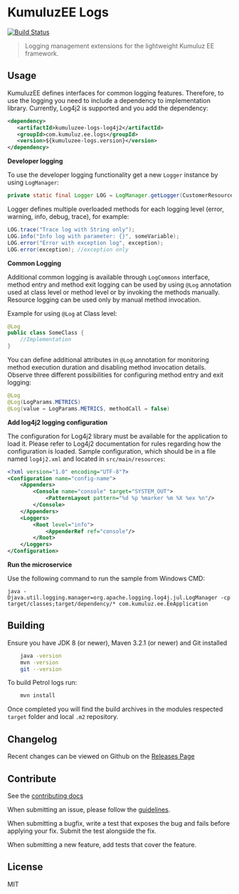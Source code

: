 # KumuluzEE Logs
[![Build Status](https://img.shields.io/travis/kumuluz/kumuluzee-logs/master.svg?style=flat)](https://travis-ci.org/kumuluz/kumuluzee-logs)

> Logging management extensions for the lightweight Kumuluz EE framework.

## Usage
KumuluzEE defines interfaces for common logging features. Therefore, to use the logging you need to include a dependency to implementation library. Currently, Log4j2 is supported and you add the dependency:

```xml
<dependency>
   <artifactId>kumuluzee-logs-log4j2</artifactId>
   <groupId>com.kumuluz.ee.logs</groupId>
   <version>${kumuluzee-logs.version}</version>
</dependency>
```

**Developer logging**

To use the developer logging functionality get a new `Logger` instance by using `LogManager`:

```java
private static final Logger LOG = LogManager.getLogger(CustomerResourceSample.class.getName());
```

Logger defines multiple overloaded methods for each logging level (error, warning, info, debug, trace), for example:

```java
LOG.trace("Trace log with String only");
LOG.info("Info log with parameter: {}", someVariable);
LOG.error("Error with exception log", exception);
LOG.error(exception); //exception only
```

**Common Logging**

Additional common logging is available through `LogCommons` interface, method entry and method exit logging can be used by using `@Log` annotation used at class level or method level or by invoking the methods manually. Resource logging can be used only by manual method invocation.

Example for using `@Log` at Class level:

```java 
@Log
public class SomeClass {
    //Implementation
}
```

You can define additional attributes in `@Log` annotation for monitoring method execution duration and disabling method invocation details. Observe three different possibilities for configuring method entry and exit logging:


```java
@Log
@Log(LogParams.METRICS)
@Log(value = LogParams.METRICS, methodCall = false)
```

**Add log4j2 logging configuration**

The configuration for Log4j2 library must be available for the application to load it. Please refer to Log4j2 documentation for rules regarding how the configuration is loaded. Sample configuration, which should be in a file named `log4j2.xml` and located in `src/main/resources`:

```xml
<?xml version="1.0" encoding="UTF-8"?>
<Configuration name="config-name">
    <Appenders>
        <Console name="console" target="SYSTEM_OUT">
            <PatternLayout pattern="%d %p %marker %m %X %ex %n"/>
        </Console>
    </Appenders>
    <Loggers>
        <Root level="info">
            <AppenderRef ref="console"/>
        </Root>
    </Loggers>
</Configuration>
```

**Run the microservice**

Use the following command to run the sample from Windows CMD:
```
java -Djava.util.logging.manager=org.apache.logging.log4j.jul.LogManager -cp target/classes;target/dependency/* com.kumuluz.ee.EeApplication 
```

## Building

Ensure you have JDK 8 (or newer), Maven 3.2.1 (or newer) and Git installed

```bash
    java -version
    mvn -version
    git --version
```
    
To build Petrol logs run:

```bash
    mvn install
```
    
Once completed you will find the build archives in the modules respected `target` folder and local `.m2` repository.

## Changelog

Recent changes can be viewed on Github on the [Releases Page](https://github.com/TFaga/KumuluzEE/releases)

## Contribute

See the [contributing docs](https://github.com/kumuluz/kumuluzee-logs/blob/master/CONTRIBUTING.md)

When submitting an issue, please follow the [guidelines](https://github.com/kumuluz/kumuluzee-logs/blob/master/CONTRIBUTING.md#bugs).

When submitting a bugfix, write a test that exposes the bug and fails before applying your fix. Submit the test alongside the fix.

When submitting a new feature, add tests that cover the feature.

## License

MIT
